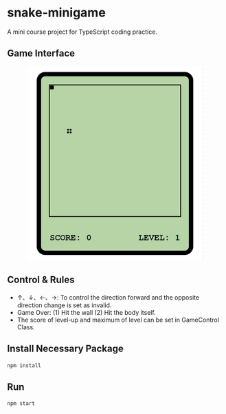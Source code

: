 # snake-minigame

A mini course project for TypeScript coding practice.

## Game Interface

<div align="center"> <img src="https://github.com/zhuo-cheng/Snake-Minigame/blob/master/figs/game_interface.gif" width="410"> </div>

## Control & Rules


* ↑、↓、←、→: To control the direction forward and the opposite direction change is set as invalid.
* Game Over: (1) Hit the wall (2) Hit the body itself.
* The score of level-up and maximum of level can be set in GameControl Class.

## Install Necessary Package

```bash
npm install
```

## Run

```bash
npm start


